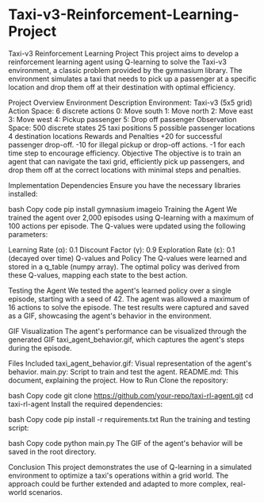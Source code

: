 # Taxi-v3-Reinforcement-Learning-Project


Taxi-v3 Reinforcement Learning Project
This project aims to develop a reinforcement learning agent using Q-learning to solve the Taxi-v3 environment, a classic problem provided by the gymnasium library. The environment simulates a taxi that needs to pick up a passenger at a specific location and drop them off at their destination with optimal efficiency.

Project Overview
Environment Description
Environment: Taxi-v3 (5x5 grid)
Action Space: 6 discrete actions
0: Move south
1: Move north
2: Move east
3: Move west
4: Pickup passenger
5: Drop off passenger
Observation Space: 500 discrete states
25 taxi positions
5 possible passenger locations
4 destination locations
Rewards and Penalties
+20 for successful passenger drop-off.
-10 for illegal pickup or drop-off actions.
-1 for each time step to encourage efficiency.
Objective
The objective is to train an agent that can navigate the taxi grid, efficiently pick up passengers, and drop them off at the correct locations with minimal steps and penalties.

Implementation
Dependencies
Ensure you have the necessary libraries installed:

bash
Copy code
pip install gymnasium imageio
Training the Agent
We trained the agent over 2,000 episodes using Q-learning with a maximum of 100 actions per episode. The Q-values were updated using the following parameters:

Learning Rate (α): 0.1
Discount Factor (γ): 0.9
Exploration Rate (ε): 0.1 (decayed over time)
Q-values and Policy
The Q-values were learned and stored in a q_table (numpy array). The optimal policy was derived from these Q-values, mapping each state to the best action.

Testing the Agent
We tested the agent's learned policy over a single episode, starting with a seed of 42. The agent was allowed a maximum of 16 actions to solve the episode. The test results were captured and saved as a GIF, showcasing the agent's behavior in the environment.

GIF Visualization
The agent's performance can be visualized through the generated GIF taxi_agent_behavior.gif, which captures the agent's steps during the episode.

Files Included
taxi_agent_behavior.gif: Visual representation of the agent's behavior.
main.py: Script to train and test the agent.
README.md: This document, explaining the project.
How to Run
Clone the repository:

bash
Copy code
git clone https://github.com/your-repo/taxi-rl-agent.git
cd taxi-rl-agent
Install the required dependencies:

bash
Copy code
pip install -r requirements.txt
Run the training and testing script:

bash
Copy code
python main.py
The GIF of the agent's behavior will be saved in the root directory.

Conclusion
This project demonstrates the use of Q-learning in a simulated environment to optimize a taxi's operations within a grid world. The approach could be further extended and adapted to more complex, real-world scenarios.
